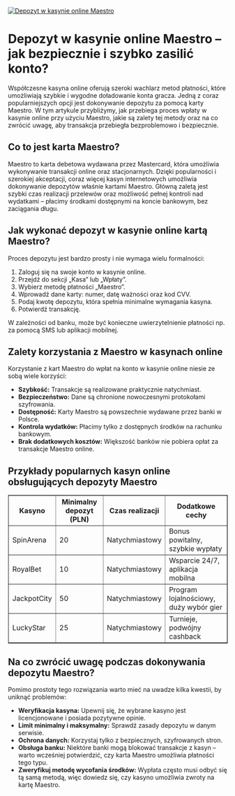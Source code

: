 [![Depozyt w kasynie online Maestro](https://123-caf.pages.dev/gitsignup.png)](https://vrmoo.ru/Bt82HjjY)

<h1>Depozyt w kasynie online Maestro – jak bezpiecznie i szybko zasilić konto?</h1> <p>Współczesne kasyna online oferują szeroki wachlarz metod płatności, które umożliwiają szybkie i wygodne doładowanie konta gracza. Jedną z coraz popularniejszych opcji jest dokonywanie depozytu za pomocą karty Maestro. W tym artykule przybliżymy, jak przebiega proces wpłaty w kasynie online przy użyciu Maestro, jakie są zalety tej metody oraz na co zwrócić uwagę, aby transakcja przebiegła bezproblemowo i bezpiecznie.</p>  <h2>Co to jest karta Maestro?</h2> <p>Maestro to karta debetowa wydawana przez Mastercard, która umożliwia wykonywanie transakcji online oraz stacjonarnych. Dzięki popularności i szerokiej akceptacji, coraz więcej kasyn internetowych umożliwia dokonywanie depozytów właśnie kartami Maestro. Główną zaletą jest szybki czas realizacji przelewów oraz możliwość pełnej kontroli nad wydatkami – płacimy środkami dostępnymi na koncie bankowym, bez zaciągania długu.</p>  <h2>Jak wykonać depozyt w kasynie online kartą Maestro?</h2> <p>Proces depozytu jest bardzo prosty i nie wymaga wielu formalności:</p> <ol>   <li>Zaloguj się na swoje konto w kasynie online.</li>   <li>Przejdź do sekcji „Kasa” lub „Wpłaty”.</li>   <li>Wybierz metodę płatności „Maestro”.</li>   <li>Wprowadź dane karty: numer, datę ważności oraz kod CVV.</li>   <li>Podaj kwotę depozytu, która spełnia minimalne wymagania kasyna.</li>   <li>Potwierdź transakcję.</li> </ol> <p>W zależności od banku, może być konieczne uwierzytelnienie płatności np. za pomocą SMS lub aplikacji mobilnej.</p>  <h2>Zalety korzystania z Maestro w kasynach online</h2> <p>Korzystanie z kart Maestro do wpłat na konto w kasynie online niesie ze sobą wiele korzyści:</p> <ul>   <li><strong>Szybkość:</strong> Transakcje są realizowane praktycznie natychmiast.</li>   <li><strong>Bezpieczeństwo:</strong> Dane są chronione nowoczesnymi protokołami szyfrowania.</li>   <li><strong>Dostępność:</strong> Karty Maestro są powszechnie wydawane przez banki w Polsce.</li>   <li><strong>Kontrola wydatków:</strong> Płacimy tylko z dostępnych środków na rachunku bankowym.</li>   <li><strong>Brak dodatkowych kosztów:</strong> Większość banków nie pobiera opłat za transakcje Maestro online.</li> </ul>  <h2>Przykłady popularnych kasyn online obsługujących depozyty Maestro</h2> <table border="1" cellpadding="5" cellspacing="0" style="border-collapse: collapse; width: 100%;">   <thead>     <tr>       <th>Kasyno</th>       <th>Minimalny depozyt (PLN)</th>       <th>Czas realizacji</th>       <th>Dodatkowe cechy</th>     </tr>   </thead>   <tbody>     <tr>       <td>SpinArena</td>       <td>20</td>       <td>Natychmiastowy</td>       <td>Bonus powitalny, szybkie wypłaty</td>     </tr>     <tr>       <td>RoyalBet</td>       <td>10</td>       <td>Natychmiastowy</td>       <td>Wsparcie 24/7, aplikacja mobilna</td>     </tr>     <tr>       <td>JackpotCity</td>       <td>50</td>       <td>Natychmiastowy</td>       <td>Program lojalnościowy, duży wybór gier</td>     </tr>     <tr>       <td>LuckyStar</td>       <td>25</td>       <td>Natychmiastowy</td>       <td>Turnieje, podwójny cashback</td>     </tr>   </tbody> </table>  <h2>Na co zwrócić uwagę podczas dokonywania depozytu Maestro?</h2> <p>Pomimo prostoty tego rozwiązania warto mieć na uwadze kilka kwestii, by uniknąć problemów:</p> <ul>   <li><strong>Weryfikacja kasyna:</strong> Upewnij się, że wybrane kasyno jest licencjonowane i posiada pozytywne opinie.</li>   <li><strong>Limit minimalny i maksymalny:</strong> Sprawdź zasady depozytu w danym serwisie.</li>   <li><strong>Ochrona danych:</strong> Korzystaj tylko z bezpiecznych, szyfrowanych stron.</li>   <li><strong>Obsługa banku:</strong> Niektóre banki mogą blokować transakcje z kasyn – warto wcześniej potwierdzić, czy karta Maestro umożliwia płatności tego typu.</li>   <li><strong>Zweryfikuj metodę wycofania środków:</strong> Wypłata często musi odbyć się tą samą metodą, więc dowiedz się, czy kasyno umożliwia zwroty na kartę Maestro.</li> </ul>